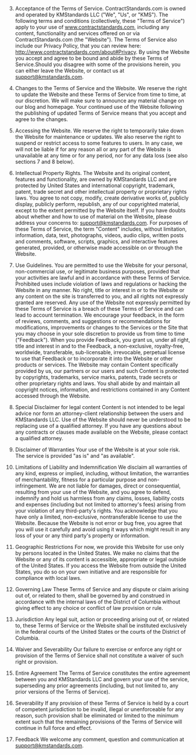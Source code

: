 3. Acceptance of the Terms of Service. 
ContractStandards.com is owned and operated by KMStandards LLC ("We", "Us", or "KMS"). The following terms and conditions (collectively, these "Terms of Service") apply to your use of www.contractstandards.com, including any content, functionality and services offered on or via ContractStandards.com (the "Website"). The Terms of Service also include our Privacy Policy, that you can review here: http://www.contractstandards.com/about#Privacy. 
By using the Website you accept and agree to be bound and abide by these Terms of Service.Should you disagree with some of the provisions herein, you can either leave the Website, or contact us at support@kmstandards.com.

2. Changes to the Terms of Service and the Website. 
We reserve the right to update the Website and these Terms of Service from time to time, at our discretion. We will make sure to announce any material change on our blog and homepage. Your continued use of the Website following the publishing of updated Terms of Service means that you accept and agree to the changes.

3. Accessing the Website. 
We reserve the right to temporarily take down the Website for maintenance or updates. We also reserve the right to suspend or restrict access to some features to users. In any case, we will not be liable if for any reason all or any part of the Website is unavailable at any time or for any period, nor for any data loss (see also sections 7 and 8 below).

4. Intellectual Property Rights. 
The Website and its original content, features and functionality, are owned by KMStandards LLC and are protected by United States and international copyright, trademark, patent, trade secret and other intellectual property or proprietary rights laws. You agree to not copy, modify, create derivative works of, publicly display, publicly perform, republish, any of our copyrighted material, except to the extent permitted by the Website itself. 
If you have doubts about whether and how to use of material on the Website, please address your concerns to: support@kmstandards.com. For purposes of these Terms of Service, the term "Content" includes, without limitation, information, data, text, photographs, videos, audio clips, written posts and comments, software, scripts, graphics, and interactive features generated, provided, or otherwise made accessible on or through the Website.

5. Use Guidelines.
You are permitted to use the Website for your personal, non-commercial use, or legitimate business purposes, provided that your activities are lawful and in accordance with these Terms of Service. Prohibited uses include violation of laws and regulations or hacking the Website in any manner. No right, title or interest in or to the Website or any content on the site is transferred to you, and all rights not expressly granted are reserved. Any use of the Website not expressly permitted by these Terms of Service is a breach of these Terms of Service and can lead to account termination.
We encourage your feedback, in the form of reviews, comments, and suggestions or recommendations for modifications, improvements or changes to the Services or the Site that you may choose in your sole discretion to provide us from time to time ("Feedback"). When you provide Feedback, you grant us, under all right, title and interest in and to the Feedback, a non-exclusive, royalty-free, worldwide, transferable, sub-licensable, irrevocable, perpetual license to use that Feedback or to incorporate it into the Website or other products or services.
The Website may contain Content specifically provided by us, our partners or our users and such Content is protected by copyrights, trademarks, service marks, patents, trade secrets or other proprietary rights and laws. You shall abide by and maintain all copyright notices, information, and restrictions contained in any Content accessed through the Website.

6. Special Disclaimer for legal content
Content is not intended to be legal advice nor form an attorney-client relationship between the users and KMStandards LLC. Use of the Website should never be understood to be replacing use of a qualified attorney. If you have any questions about any contracts or clauses made available on the Website, please contact a qualified attorney.

7. Disclaimer of Warranties
Your use of the Website is at your sole risk. The service is provided "as is" and "as available".

8. Limitations of Liability and Indemnification
We disclaim all warranties of any kind, express or implied, including, without limitation, the warranties of merchantability, fitness for a particular purpose and non-infringement. We are not liable for damages, direct or consequential, resulting from your use of the Website, and you agree to defend, indemnify and hold us harmless from any claims, losses, liability costs and expenses (including but not limited to attorney's fees) arising from your violation of any third-party's rights. You acknowledge that you have only a limited, non-exclusive, nontransferable license to use the Website. Because the Website is not error or bug free, you agree that you will use it carefully and avoid using it ways which might result in any loss of your or any third party's property or information.

9. Geographic Restrictions
For now, we provide this Website for use only by persons located in the United States. We make no claims that the Website or any of its content is accessible, appropriate or legal outside of the United States. If you access the Website from outside the United States, you do so on your own initiative and are responsible for compliance with local laws.

10. Governing Law
These Terms of Service and any dispute or claim arising out of, or related to them, shall be governed by and construed in accordance with the internal laws of the District of Columbia without giving effect to any choice or conflict of law provision or rule.

11. Jurisdiction
Any legal suit, action or proceeding arising out of, or related to, these Terms of Service or the Website shall be instituted exclusively in the federal courts of the United States or the courts of the District of Columbia.

12. Waiver and Severability
Our failure to exercise or enforce any right or provision of the Terms of Service shall not constitute a waiver of such right or provision.

13. Entire Agreement
The Terms of Service constitutes the entire agreement between you and KMStandards LLC and govern your use of the service, superseding any prior agreements (including, but not limited to, any prior versions of the Terms of Service).

14. Severability
If any provision of these Terms of Service is held by a court of competent jurisdiction to be invalid, illegal or unenforceable for any reason, such provision shall be eliminated or limited to the minimum extent such that the remaining provisions of the Terms of Service will continue in full force and effect.

15. Feedback
We welcome any comment, question and communication at support@kmstandards.com.
